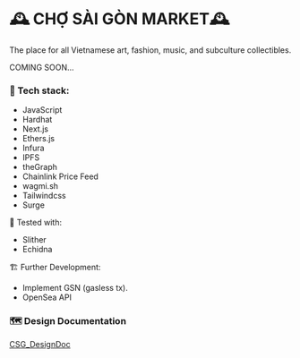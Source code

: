 # 🕰️ CHỢ SÀI GÒN MARKET🕰️
The place for all Vietnamese art, fashion, music, and subculture collectibles.

COMING SOON...

### 🧩 Tech stack:
- JavaScript
- Hardhat 
- Next.js
- Ethers.js
- Infura
- IPFS
- theGraph
- Chainlink Price Feed
- wagmi.sh
- Tailwindcss
- Surge

🧪 Tested with:
- Slither
- Echidna


🏗️ Further Development:
- Implement GSN (gasless tx).
- OpenSea API

### 🗺️ Design Documentation
[CSG_DesignDoc](https://github.com/UsuaOSilver/Saigon-marketplace/blob/main/designDoc.md)
